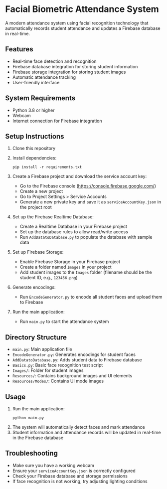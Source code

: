 # Facial Biometric Attendance System

A modern attendance system using facial recognition technology that automatically records student attendance and updates a Firebase database in real-time.

## Features

- Real-time face detection and recognition
- Firebase database integration for storing student information
- Firebase storage integration for storing student images
- Automatic attendance tracking
- User-friendly interface

## System Requirements

- Python 3.8 or higher
- Webcam
- Internet connection for Firebase integration

## Setup Instructions

1. Clone this repository
2. Install dependencies:
   ```
   pip install -r requirements.txt
   ```
3. Create a Firebase project and download the service account key:
   - Go to the Firebase console (https://console.firebase.google.com/)
   - Create a new project
   - Go to Project Settings > Service Accounts
   - Generate a new private key and save it as `serviceAccountKey.json` in the project root

4. Set up the Firebase Realtime Database:
   - Create a Realtime Database in your Firebase project
   - Set up the database rules to allow read/write access
   - Run `AddDatatoDatabase.py` to populate the database with sample data

5. Set up Firebase Storage:
   - Enable Firebase Storage in your Firebase project
   - Create a folder named `Images` in your project
   - Add student images to the `Images` folder (filename should be the student ID, e.g., `123456.png`)

6. Generate encodings:
   - Run `EncodeGenerator.py` to encode all student faces and upload them to Firebase

7. Run the main application:
   - Run `main.py` to start the attendance system

## Directory Structure

- `main.py`: Main application file
- `EncodeGenerator.py`: Generates encodings for student faces
- `AddDatatoDatabase.py`: Adds student data to Firebase database
- `Basics.py`: Basic face recognition test script
- `Images/`: Folder for student images
- `Resources/`: Contains background images and UI elements
- `Resources/Modes/`: Contains UI mode images

## Usage

1. Run the main application:
   ```
   python main.py
   ```
2. The system will automatically detect faces and mark attendance
3. Student information and attendance records will be updated in real-time in the Firebase database

## Troubleshooting

- Make sure you have a working webcam
- Ensure your `serviceAccountKey.json` is correctly configured
- Check your Firebase database and storage permissions
- If face recognition is not working, try adjusting lighting conditions
